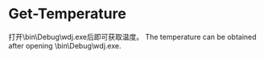 # Get-Temperature
打开\bin\Debug\wdj.exe后即可获取温度。
The temperature can be obtained after opening \bin\Debug\wdj.exe.
